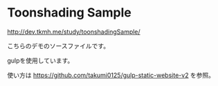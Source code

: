 # Toonshading Sample

<a href="http://dev.tkmh.me/study/E-Can/" target="_blank">http://dev.tkmh.me/study/toonshadingSample/</a>

こちらのデモのソースファイルです。

gulpを使用しています。

使い方は
<a href="https://github.com/takumi0125/gulp-static-website-v2" target="_blank">https://github.com/takumi0125/gulp-static-website-v2</a>
を参照。
